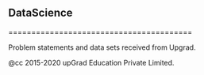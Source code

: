 ## DataScience

========================================

Problem statements and data sets received from Upgrad.

@cc 2015-2020 upGrad Education Private Limited.
